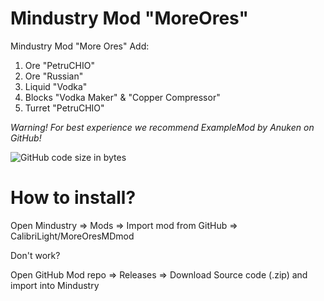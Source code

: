 # Mindustry Mod "MoreOres"
Mindustry Mod "More Ores"
Add: 
1. Ore "PetruCHIO"
2. Ore "Russian"
3. Liquid "Vodka"
4. Blocks "Vodka Maker" & "Copper Compressor"
5. Turret "PetruCHIO"

*Warning! For best experience we recommend ExampleMod by Anuken on GitHub!*

![GitHub code size in bytes](https://img.shields.io/github/languages/code-size/CalibriLight/MoreOresMDmod?style=plastic)

# How to install?

Open Mindustry => Mods => Import mod from GitHub => CalibriLight/MoreOresMDmod

Don't work?

Open GitHub Mod repo => Releases => Download Source code (.zip) and import into Mindustry

